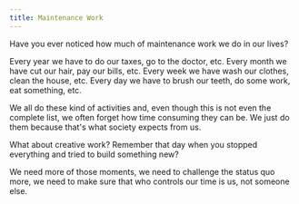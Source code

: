 ```yaml
---
title: Maintenance Work
---
```


Have you ever noticed how much of maintenance work we do in our lives?

Every year we have to do our taxes, go to the doctor, etc. Every month we have cut our hair, pay our bills, etc. Every week we have wash our clothes, clean the house, etc. Every day we have to brush our teeth, do some work, eat something, etc.

We all do these kind of activities and, even though this is not even the complete list, we often forget how time consuming they can be. We just do them because that's what society expects from us.

What about creative work? Remember that day when you stopped everything and tried to build something new?

We need more of those moments, we need to challenge the status quo more, we need to make sure that who controls our time is us, not someone else.